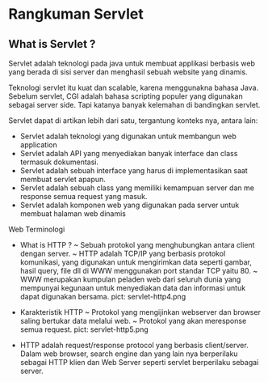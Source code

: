 # Rangkuman Servlet


## What is Servlet ?

Servlet adalah teknologi pada java untuk membuat applikasi berbasis web yang berada di sisi server dan menghasil sebuah website yang dinamis.

Teknologi servlet itu kuat dan scalable, karena menggunakna bahasa Java. Sebelum servlet, CGI adalah bahasa scripting populer yang digunakan sebagai server side. Tapi katanya banyak kelemahan di bandingkan servlet.

Servlet dapat di artikan lebih dari satu, tergantung konteks nya, antara lain:
- Servlet adalah teknologi yang digunakan untuk membangun web application
- Servlet adalah API yang menyediakan banyak interface dan class termasuk dokumentasi.
- Servlet adalah sebuah interface yang harus di implementasikan saat membuat servlet apapun.
- Servlet adalah sebuah class yang memiliki kemampuan server dan me response semua request yang masuk.
- Servlet adalah komponen web yang digunakan pada server untuk membuat halaman web dinamis


Web Terminologi

- What is HTTP ? 
	~ Sebuah protokol yang menghubungkan antara client dengan server.
	~ HTTP adalah TCP/IP yang berbasis protokol komunikasi, yang digunakan untuk mengirimkan data seperti gambar, hasil query, file dll di WWW menggunakan port standar TCP yaitu 80. 
	~ WWW merupakan kumpulan peladen web dari seluruh dunia yang mempunyai kegunaan untuk menyediakan data dan informasi untuk dapat digunakan bersama.
pict: servlet-http4.png

- Karakteristik HTTP
	~ Protokol yang mengijinkan webserver dan browser saling bertukar data melalui web.
	~ Protokol yang akan meresponse semua request.
pict: servlet-http5.png

- HTTP adalah request/response protocol yang berbasis client/server. Dalam web browser, search engine dan yang lain nya berperilaku sebagai HTTP klien dan Web Server seperti servlet berperilaku sebagai server.


